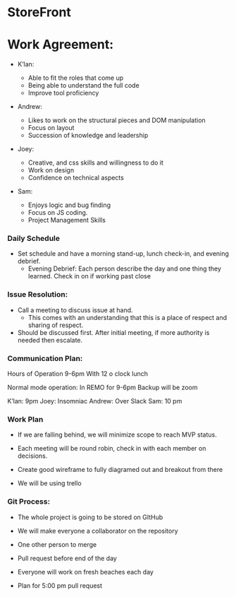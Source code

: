 # StoreFront

# Work Agreement:
- K’lan: 
  - Able to fit the roles that come up
  - Being able to understand the full code
  - Improve tool proficiency 


- Andrew: 
  - Likes to work on the structural pieces and DOM manipulation
  - Focus on layout
  - Succession of knowledge and leadership

- Joey: 
  - Creative, and css skills and willingness to do it
  - Work on design
  - Confidence on technical aspects

- Sam:
  - Enjoys logic and bug finding
  - Focus on JS coding.
  - Project Management Skills

### Daily Schedule
- Set schedule and have a morning stand-up, lunch check-in, and evening debrief.
  - Evening Debrief: Each person describe the day and one thing they learned. Check in on if working past close

### Issue Resolution:
- Call a meeting to discuss issue at hand.
  - This comes with an understanding that this is a place of respect and sharing of respect.
- Should be discussed first. After initial meeting, if more authority is needed then escalate.

### Communication Plan:
Hours of Operation 9-6pm With 12 o clock lunch

Normal mode operation:
In REMO for 9-6pm
Backup will be zoom

K’lan: 9pm
Joey: Insomniac 
Andrew: Over Slack
Sam: 10 pm

### Work Plan
- If we are falling behind, we will minimize scope to reach MVP status.

- Each meeting will be round robin, check in with each member on decisions.

- Create good wireframe to fully diagramed out and breakout from there
- We will be using trello

### Git Process:
- The whole project is going to be stored on GItHub
- We will make everyone a collaborator on the repository

- One other person to merge
- Pull request before end of the day
- Everyone will work on fresh beaches each day
- Plan for 5:00 pm pull request